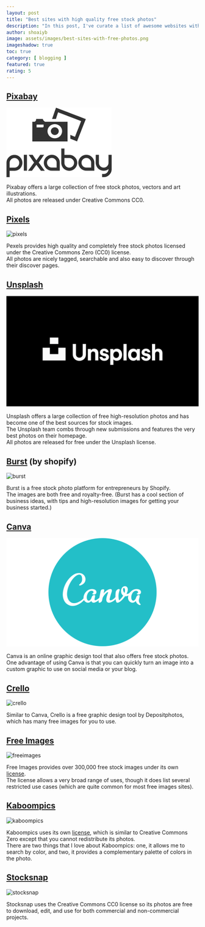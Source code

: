```yaml
---
layout: post
title: "Best sites with high quality free stock photos"
description: "In this post, I've curate a list of awesome websites with free commercial and non-commercial stock photos."
author: shoaiyb
image: assets/images/best-sites-with-free-photos.png
imageshadow: true
toc: true
category: [ blogging ]
featured: true
rating: 5
---
```




## [Pixabay](https://pixabay.com)
![pixabay](/assets/images/pixabay.png)      

Pixabay offers a large collection of free stock photos, vectors and art illustrations.       
All photos are released under Creative Commons CC0.

## [Pixels](https://www.pixels.com)
![pixels](/assets/images/pixels.png)      

Pexels provides high quality and completely free stock photos licensed under the Creative Commons Zero (CC0) license.      
All photos are nicely tagged, searchable and also easy to discover through their discover pages.        

## [Unsplash](https://unsplash.com)
![unsplash](/assets/images/unsplash.jpeg)     

Unsplash offers a large collection of free high-resolution photos and has become one of the best sources for stock images.    
The Unsplash team combs through new submissions and features the very best photos on their homepage.      
All photos are released for free under the Unsplash license.       

## [Burst](https://burst.shopify.com) (by shopify)
![burst](/assets/images/burst.webp)     

Burst is a free stock photo platform for entrepreneurs by Shopify.     
The images are both free and royalty-free. (Burst has a cool section of business ideas, with tips and high-resolution images for getting your business started.)

## [Canva](https://www.canva.com/photos/free/)
![canva](/assets/images/canva.png)       

Canva is an online graphic design tool that also offers free stock photos.      
One advantage of using Canva is that you can quickly turn an image into a custom graphic to use on social media or your blog.

## [Crello](https://crello.com/)
![crello](/assets/images/crello.webp)     

Similar to Canva, Crello is a free graphic design tool by Depositphotos, which has many free images for you to use.      

## [Free Images](https://www.freeimages.com/)
![freeimages](/assets/images/freeimages.webp)     

Free Images provides over 300,000 free stock images under its own <a href="https://www.freeimages.com/license" target="_blank" rel="nofollow noreferrer">license</a>.       
The license allows a very broad range of uses, though it does list several restricted use cases (which are quite common for most free images sites).    

## [Kaboompics](https://kaboompics.com)
![kaboompics](/assets/images/kaboompics.webp)      

Kaboompics uses its own <a href="https://kaboompics.com/page/license-and-faq" rel="nofollow noreferrer" target="_blank">license</a>, which is similar to Creative Commons Zero except that you cannot redistribute its photos.     
There are two things that I love about Kaboompics: one, it allows me to search by color, and two, it provides a complementary palette of colors in the photo.     

## [Stocksnap](https://stocksnap.io)
![stocksnap](/assets/images/stocksnap.webp)      

Stocksnap uses the Creative Commons CC0 license so its photos are free to download, edit, and use for both commercial and non-commercial projects.     







